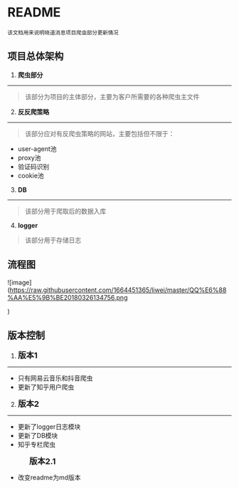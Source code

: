 # README
    该文档用来说明晓道消息项目爬虫部分更新情况
## 项目总体架构
1. **爬虫部分**
---
>该部分为项目的主体部分，主要为客户所需要的各种爬虫主文件

2. **反反爬策略**
---
>该部分应对有反爬虫策略的网站，主要包括但不限于：
- user-agent池
- proxy池
- 验证码识别
- cookie池

3. **DB**
---
>该部分用于爬取后的数据入库


4. **logger**
>该部分用于存储日志

## 流程图

![image](https://raw.githubusercontent.com/1664451365/liwei/master/QQ%E6%88%AA%E5%9B%BE20180326134756.png 

)

## 版本控制
1. **<font size=4>版本1</font>**
---
- 只有网易云音乐和抖音爬虫
- 更新了知乎用户爬虫
2. **<font size=4>版本2</font>**
---
- 更新了logger日志模块
- 更新了DB模块
- 知乎专栏爬虫

 &ensp;&ensp;&ensp;&ensp;&ensp;&ensp;&ensp;**<font size=4>版本2.1</font>**
- 改变readme为md版本

